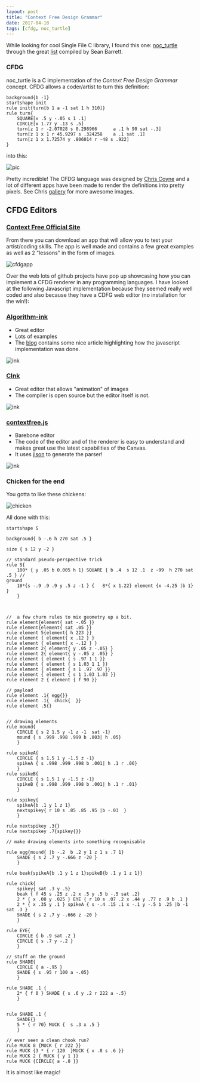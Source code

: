 ```yaml
---
layout: post
title: "Context Free Design Grammar"
date: 2017-04-18
tags: [cfdg, noc_turtle]
---
```


While looking for cool Single File C library, I found this one: [noc_turtle](https://github.com/guillaumechereau/noc) through the great [list](https://github.com/nothings/single_file_libs) compiled by Sean Barrett.

### CFDG
noc_turtle is a C implementation of the *Context Free Design Grammar* concept. CFDG allows a coder/artist to turn this definition:

```
background{b -1}
startshape init
rule init{turn[b 1 a -1 sat 1 h 310]}
rule turn{
    SQUARE[x .5 y -.05 s 1 .1]
    CIRCLE[x 1.77 y .13 s .5]
    turn[z 1 r -2.07028 s 0.298966      a .1 h 90 sat -.3]
    turn[z 1 x 1 r 45.9297 s .324258    a .1 sat .1]
    turn[z 1 x 1.72574 y .806014 r -48 s .922]
}
```

into this:

![pic](https://glyphic.s3.amazonaws.com/cfa/gallery/uploads/bd/5b/bd5ba50569346d524f758683cca3f999//full_1153.jpg?9)

Pretty incredible! The CFDG language was designed by [Chris Coyne](https://chriscoyne.com/) and a lot of different apps have been made to render the definitions into pretty pixels. See Chris [gallery](https://www.flickr.com/groups/cfdg/pool/) for more awesome images.

## CFDG Editors

### [Context Free Official Site](https://www.contextfreeart.org)

From there  you can download an app that will allow you to test your artist/coding skills. The app is well made and contains a few great examples as well as 2 "lessons" in the form of images.

![cfdgapp](../img/cfdg-app.gif)

Over the web lots of github projects have pop up showcasing how you can implement a CFDG renderer in any programming languages. I have looked at the following Javascript implementation because they seemed really well coded and also because they have a CDFG web editor (no installation for the win!):

### [Algorithm-ink](http://azarask.in/projects/algorithm-ink/#b32debe8)
- Great editor
- Lots of examples
- The [blog](http://www.azarask.in/blog/post/contextfreejs-algorithm-ink-making-art-with-javascript/) contains some nice article highlighting how the javascript implementation was done.

![ink](../img/algorithmik-ink.png)

### [CInk](http://cink.applegrew.com/art.html#)

- Great editor that allows "animation" of images
- The compiler is open source but the editor itself is not.

![ink](../img/cink.png)

### [contextfree.js](https://github.com/alpicola/contextfree.js)

- Barebone editor
- The code of the editor and of the renderer is easy to understand and makes great use the latest capabilities of the Canvas.
- It uses [jison](https://zaa.ch/jison/) to generate the parser! 

![ink](../img/contextfree.png)

### Chicken for the end

You gotta to like these chickens:

![chicken](https://glyphic.s3.amazonaws.com/cfa/gallery/uploads/a0/3e/a03ef079efb3bf8e7bae1b2c75bd020f//full_1913.jpg?1)

All done with this:

```
startshape S
 
background{ b -.6 h 270 sat .5 }
 
size { s 12 y -2 }
 
// standard pseudo-perspective trick
rule S{
    100* { y .05 b 0.005 h 1} SQUARE { b .4  s 12 .1  z -99  h 270 sat .5 } //
ground
    10*{s -.9 .9 .9 y .5 z -1 } {	8*{ x 1.22} element {x -4.25 |b 1} }
    }
 
 
 
//  a few churn rules to mix geometry up a bit.
rule element{element{ sat -.05 }}
rule element{element{ sat .05 }}
rule element 5{element{ h 223 }}
rule element { element{ x .12 } }
rule element { element{ x -.12 } }
rule element 2{ element{ y .05 z -.05} }
rule element 2{ element{ y -.05 z .05} }
rule element { element { s .97 1 1 }}
rule element { element { s 1.03 1 1 }}
rule element { element { s 1 .97 .97 }}
rule element { element { s 1 1.03 1.03 }}
rule element 2 { element { f 90 }}
 
// payload
rule element .1{ egg{}}
rule element .1{  chick{  }}
rule element .5{}
 
 
// drawing elements
rule mound{
    CIRCLE { s 2 1.5 y -1 z -1  sat -1}
    mound { s .999 .998 .999 b .003| h .05}
    }
 
rule spikeA{
    CIRCLE { s 1.5 1 y -1.5 z -1}
    spikeA { s .998 .999 .998 b .001| h .1 r .06}
    }
rule spikeB{
    CIRCLE { s 1.5 1 y -1.5 z -1}
    spikeB { s .998 .999 .998 b .001| h .1 r .01}
    }
 
rule spikey{
    spikeA{b .1 y 1 z 1}
    nextspikey{ r 10 s .85 .85 .95 |b -.03  }
    }
 
rule nextspikey .3{}
rule nextspikey .7{spikey{}}
 
// make drawing elements into something recognisable
 
rule egg{mound{ |b -.2  b .2 y 1 z 1 s .7 1}
    SHADE { s 2 .7 y -.666 z -20 }
    }
 
rule beak{spikeA{b .1 y 1 z 1}spikeB{b .1 y 1 z 1}}
 
rule chick{
    spikey{ sat .3 y .5}
    beak { f 45 s .25 z .2 x .5 y .5 b -.5 sat .2}
    2 * { x .08 y .025 } EYE { r 10 s .07 .2 x .44 y .77 z .9 b .1 }
    2 * { x .35 y .1 } spikeA { s -.4 .15 .1 x -.1 y -.5 b .25 |b -1 sat .3 }
    SHADE { s 2 .7 y -.666 z -20 }
    }
 
rule EYE{
    CIRCLE { b .9 sat .2 }
    CIRCLE { s .7 y -.2 }
    }
 
// stuff on the ground
rule SHADE{
    CIRCLE { a -.95 }
    SHADE { s .95 r 100 a -.05}
    }
 
rule SHADE .1 {
    2* { f 0 } SHADE { s .6 y .2 r 222 a -.5}
    }
 
 
rule SHADE .1 {
    SHADE{}
    5 * { r 70} MUCK {  s .3 x .5 }
    }
 
// ever seen a clean chook run?
rule MUCK 8 {MUCK { r 222 }}
rule MUCK {3 * { r 120  }MUCK { x .8 s .6 }}
rule MUCK 2 { MUCK { y 1 }}
rule MUCK {CIRCLE{ a -.8 }}
```

It is almost like magic!
